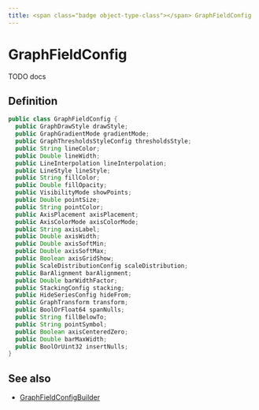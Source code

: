 ```yaml
---
title: <span class="badge object-type-class"></span> GraphFieldConfig
---
```

# <span class="badge object-type-class"></span> GraphFieldConfig

TODO docs

## Definition

```java
public class GraphFieldConfig {
  public GraphDrawStyle drawStyle;
  public GraphGradientMode gradientMode;
  public GraphThresholdsStyleConfig thresholdsStyle;
  public String lineColor;
  public Double lineWidth;
  public LineInterpolation lineInterpolation;
  public LineStyle lineStyle;
  public String fillColor;
  public Double fillOpacity;
  public VisibilityMode showPoints;
  public Double pointSize;
  public String pointColor;
  public AxisPlacement axisPlacement;
  public AxisColorMode axisColorMode;
  public String axisLabel;
  public Double axisWidth;
  public Double axisSoftMin;
  public Double axisSoftMax;
  public Boolean axisGridShow;
  public ScaleDistributionConfig scaleDistribution;
  public BarAlignment barAlignment;
  public Double barWidthFactor;
  public StackingConfig stacking;
  public HideSeriesConfig hideFrom;
  public GraphTransform transform;
  public BoolOrFloat64 spanNulls;
  public String fillBelowTo;
  public String pointSymbol;
  public Boolean axisCenteredZero;
  public Double barMaxWidth;
  public BoolOrUint32 insertNulls;
}
```
## See also

 * <span class="badge builder"></span> [GraphFieldConfigBuilder](./builder-GraphFieldConfigBuilder.md)
